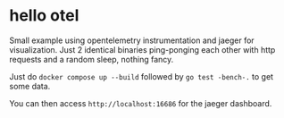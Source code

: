 # hello otel

Small example using opentelemetry instrumentation and jaeger for visualization. Just 2 identical binaries ping-ponging each other with http requests and a random sleep, nothing fancy.

Just do `docker compose up --build` followed by `go test -bench-.` to get some data.

You can then access `http://localhost:16686` for the jaeger dashboard.